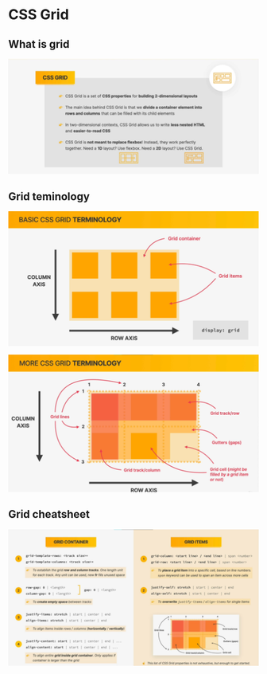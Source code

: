 # CSS Grid

## What is grid

![grid](./assests/grid.png)

## Grid teminology

![grid terminology](./assests/basic-grid-terminology.png)

![more grid terminology](./assests/more-grid-terminology.png)

## Grid cheatsheet

![grid cheatsheet](./assests/grid-cheatsheet.png)

